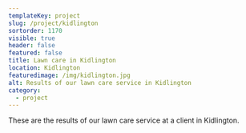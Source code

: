 ```yaml
---
templateKey: project
slug: /project/kidlington
sortorder: 1170
visible: true
header: false
featured: false
title: Lawn care in Kidlington
location: Kidlington
featuredimage: /img/kidlington.jpg
alt: Results of our lawn care service in Kidlington
category:
  - project
---
```


These are the results of our lawn care service at a client in Kidlington.
